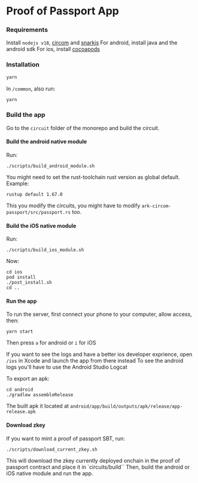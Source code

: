 # Proof of Passport App

### Requirements

Install `nodejs v18`, [circom](https://docs.circom.io/) and [snarkjs](https://github.com/iden3/snarkjs)
For android, install java and the android sdk
For ios, install [cocoapods](https://cocoapods.org/)

### Installation

```bash
yarn
```

In `/common`, also run:
```bash
yarn
```

### Build the app

Go to the `circuit` folder of the monorepo and build the circuit.

#### Build the android native module

Run:
```
./scripts/build_android_module.sh
```

You might need to set the rust-toolchain rust version as global default. Example:
```
rustup default 1.67.0
```

This you modify the circuits, you might have to modify `ark-circom-passport/src/passport.rs` too.

#### Build the iOS native module

Run:
```
./scripts/build_ios_module.sh
```

Now:
```
cd ios
pod install
./post_install.sh
cd ..
```

#### Run the app

To run the server, first connect your phone to your computer, allow access, then:
```
yarn start
```
Then press `a` for android or `i` for iOS

If you want to see the logs and have a better ios developer exprience, open `/ios` in Xcode and launch the app from there instead
To see the android logs you'll have to use the Android Studio Logcat

To export an apk:
```
cd android
./gradlew assembleRelease
```
The built apk it located at `android/app/build/outputs/apk/release/app-release.apk`

#### Download zkey
If you want to mint a proof of passport SBT, run:
```
./scripts/download_current_zkey.sh
```

This will download the zkey currently deployed onchain in the proof of passport contract and place it in `circuits/build``
Then, build the android or iOS native module and run the app.